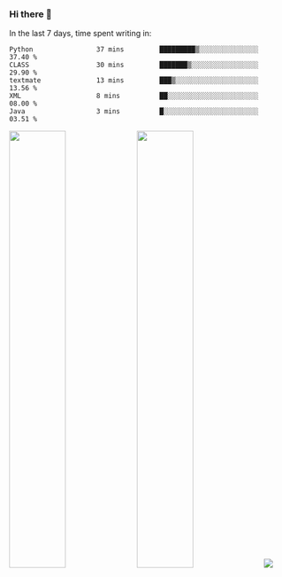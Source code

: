 ### Hi there 👋

In the last 7 days, time spent writing in:

<!--START_SECTION:waka-->

```text
Python                37 mins         █████████▒░░░░░░░░░░░░░░░   37.40 %
CLASS                 30 mins         ███████▒░░░░░░░░░░░░░░░░░   29.90 %
textmate              13 mins         ███▒░░░░░░░░░░░░░░░░░░░░░   13.56 %
XML                   8 mins          ██░░░░░░░░░░░░░░░░░░░░░░░   08.00 %
Java                  3 mins          █░░░░░░░░░░░░░░░░░░░░░░░░   03.51 %
```

<!--END_SECTION:waka-->

<img src="https://wakatime.com/share/@jimtje/5d0c92de-08f8-4a72-8f2f-6a9693d1e318.svg" width=45% height=45%> <img src="https://wakatime.com/share/@jimtje/501498ae-bda5-4da7-a89d-b40bcdd5556d.svg" width=45% height=45%>
![](https://hit.yhype.me/github/profile?user_id=43537315)
